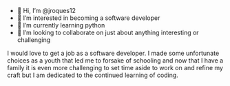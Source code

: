 - 👋 Hi, I’m @jroques12
- 👀 I’m interested in becoming a software developer
- 🌱 I’m currently learning python
- 💞️ I’m looking to collaborate on just about anything interesting or challenging


I would love to get a job as a software developer. I made some unfortunate choices as a youth that led me to forsake of schooling and now that I have a
family it is even more challenging to set time aside to work on and refine my craft but I am dedicated to the continued learning of coding. 
